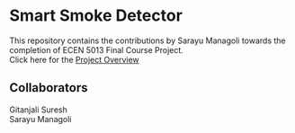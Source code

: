 # Smart Smoke Detector 
This repository contains the contributions by Sarayu Managoli towards the completion of ECEN 5013 Final Course Project.</br>
Click here for the [Project Overview](https://www.quora.com/How-do-I-create-a-hyperlink-in-the-README-file-in-my-GitHub-account-which-would-redirect-to-a-new-page-containing-the-project-explanation)

## Collaborators
Gitanjali Suresh</br>
Sarayu Managoli
